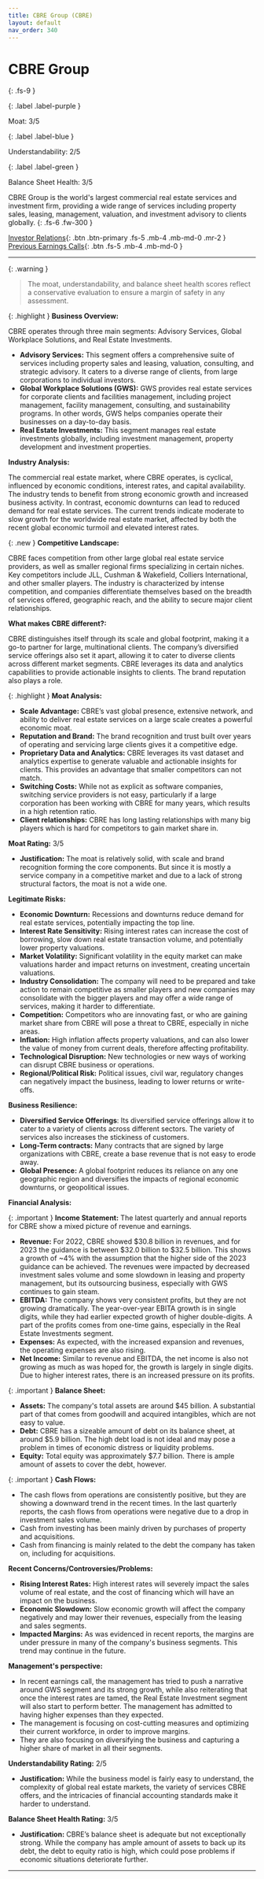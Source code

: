 ```yaml
---
title: CBRE Group (CBRE)
layout: default
nav_order: 340
---
```


# CBRE Group
{: .fs-9 }

{: .label .label-purple }

Moat: 3/5

{: .label .label-blue }

Understandability: 2/5

{: .label .label-green }

Balance Sheet Health: 3/5

CBRE Group is the world's largest commercial real estate services and investment firm, providing a wide range of services including property sales, leasing, management, valuation, and investment advisory to clients globally.
{: .fs-6 .fw-300 }

[Investor Relations](https://www.google.com/search?q=CBRE+investor+relations){: .btn .btn-primary .fs-5 .mb-4 .mb-md-0 .mr-2 }
[Previous Earnings Calls](https://discountingcashflows.com/company/CBRE/transcripts/){: .btn .fs-5 .mb-4 .mb-md-0 }

---

{: .warning }
>The moat, understandability, and balance sheet health scores reflect a conservative evaluation to ensure a margin of safety in any assessment.



{: .highlight }
**Business Overview:**

CBRE operates through three main segments: Advisory Services, Global Workplace Solutions, and Real Estate Investments.

*   **Advisory Services:** This segment offers a comprehensive suite of services including property sales and leasing, valuation, consulting, and strategic advisory. It caters to a diverse range of clients, from large corporations to individual investors.
*   **Global Workplace Solutions (GWS):** GWS provides real estate services for corporate clients and facilities management, including project management, facility management, consulting, and sustainability programs. In other words, GWS helps companies operate their businesses on a day-to-day basis.
*  **Real Estate Investments:** This segment manages real estate investments globally, including investment management, property development and investment properties.

**Industry Analysis:**

The commercial real estate market, where CBRE operates, is cyclical, influenced by economic conditions, interest rates, and capital availability. The industry tends to benefit from strong economic growth and increased business activity. In contrast, economic downturns can lead to reduced demand for real estate services. The current trends indicate moderate to slow growth for the worldwide real estate market, affected by both the recent global economic turmoil and elevated interest rates.

{: .new }
**Competitive Landscape:**

CBRE faces competition from other large global real estate service providers, as well as smaller regional firms specializing in certain niches. Key competitors include JLL, Cushman & Wakefield, Colliers International, and other smaller players. The industry is characterized by intense competition, and companies differentiate themselves based on the breadth of services offered, geographic reach, and the ability to secure major client relationships.

**What makes CBRE different?:**

CBRE distinguishes itself through its scale and global footprint, making it a go-to partner for large, multinational clients. The company’s diversified service offerings also set it apart, allowing it to cater to diverse clients across different market segments. CBRE leverages its data and analytics capabilities to provide actionable insights to clients. The brand reputation also plays a role.

{: .highlight }
**Moat Analysis:**

*   **Scale Advantage:** CBRE’s vast global presence, extensive network, and ability to deliver real estate services on a large scale creates a powerful economic moat. 
*  **Reputation and Brand:** The brand recognition and trust built over years of operating and servicing large clients gives it a competitive edge. 
*  **Proprietary Data and Analytics:** CBRE leverages its vast dataset and analytics expertise to generate valuable and actionable insights for clients. This provides an advantage that smaller competitors can not match.
*   **Switching Costs:** While not as explicit as software companies, switching service providers is not easy, particularly if a large corporation has been working with CBRE for many years, which results in a high retention ratio.
*   **Client relationships:** CBRE has long lasting relationships with many big players which is hard for competitors to gain market share in.

**Moat Rating:** 3/5

*   **Justification:** The moat is relatively solid, with scale and brand recognition forming the core components. But since it is mostly a service company in a competitive market and due to a lack of strong structural factors, the moat is not a wide one.

**Legitimate Risks:**

*   **Economic Downturn:** Recessions and downturns reduce demand for real estate services, potentially impacting the top line.
*   **Interest Rate Sensitivity:** Rising interest rates can increase the cost of borrowing, slow down real estate transaction volume, and potentially lower property valuations.
*   **Market Volatility:** Significant volatility in the equity market can make valuations harder and impact returns on investment, creating uncertain valuations.
*   **Industry Consolidation:** The company will need to be prepared and take action to remain competitive as smaller players and new companies may consolidate with the bigger players and may offer a wide range of services, making it harder to differentiate.
*   **Competition:** Competitors who are innovating fast, or who are gaining market share from CBRE will pose a threat to CBRE, especially in niche areas.
*   **Inflation:** High inflation affects property valuations, and can also lower the value of money from current deals, therefore affecting profitability.
*   **Technological Disruption:** New technologies or new ways of working can disrupt CBRE business or operations.
*   **Regional/Political Risk:** Political issues, civil war, regulatory changes can negatively impact the business, leading to lower returns or write-offs.

**Business Resilience:**

*   **Diversified Service Offerings**: Its diversified service offerings allow it to cater to a variety of clients across different sectors. The variety of services also increases the stickiness of customers.
*   **Long-Term contracts:** Many contracts that are signed by large organizations with CBRE, create a base revenue that is not easy to erode away.
*   **Global Presence:** A global footprint reduces its reliance on any one geographic region and diversifies the impacts of regional economic downturns, or geopolitical issues.

**Financial Analysis:**

{: .important }
**Income Statement:** The latest quarterly and annual reports for CBRE show a mixed picture of revenue and earnings.

*   **Revenue:** For 2022, CBRE showed $30.8 billion in revenues, and for 2023 the guidance is between $32.0 billion to $32.5 billion. This shows a growth of ~4% with the assumption that the higher side of the 2023 guidance can be achieved. The revenues were impacted by decreased investment sales volume and some slowdown in leasing and property management, but its outsourcing business, especially with GWS continues to gain steam.
*   **EBITDA:** The company shows very consistent profits, but they are not growing dramatically. The year-over-year EBITA growth is in single digits, while they had earlier expected growth of higher double-digits. A part of the profits comes from one-time gains, especially in the Real Estate Investments segment.
*   **Expenses:** As expected, with the increased expansion and revenues, the operating expenses are also rising.
*   **Net Income:** Similar to revenue and EBITDA, the net income is also not growing as much as was hoped for, the growth is largely in single digits. Due to higher interest rates, there is an increased pressure on its profits.

{: .important }
**Balance Sheet:**

*   **Assets:** The company's total assets are around $45 billion. A substantial part of that comes from goodwill and acquired intangibles, which are not easy to value.
*   **Debt:** CBRE has a sizeable amount of debt on its balance sheet, at around $5.9 billion. The high debt load is not ideal and may pose a problem in times of economic distress or liquidity problems.
*   **Equity:** Total equity was approximately $7.7 billion. There is ample amount of assets to cover the debt, however.

{: .important }
**Cash Flows:**

*   The cash flows from operations are consistently positive, but they are showing a downward trend in the recent times. In the last quarterly reports, the cash flows from operations were negative due to a drop in investment sales volume.
*   Cash from investing has been mainly driven by purchases of property and acquisitions.
*  Cash from financing is mainly related to the debt the company has taken on, including for acquisitions.

**Recent Concerns/Controversies/Problems:**

*   **Rising Interest Rates:** High interest rates will severely impact the sales volume of real estate, and the cost of financing which will have an impact on the business.
*   **Economic Slowdown:** Slow economic growth will affect the company negatively and may lower their revenues, especially from the leasing and sales segments.
*   **Impacted Margins:** As was evidenced in recent reports, the margins are under pressure in many of the company's business segments. This trend may continue in the future.

**Management's perspective:**

*   In recent earnings call, the management has tried to push a narrative around GWS segment and its strong growth, while also reiterating that once the interest rates are tamed, the Real Estate Investment segment will also start to perform better. The management has admitted to having higher expenses than they expected.
*   The management is focusing on cost-cutting measures and optimizing their current workforce, in order to improve margins.
*   They are also focusing on diversifying the business and capturing a higher share of market in all their segments.

**Understandability Rating:** 2/5

*   **Justification:** While the business model is fairly easy to understand, the complexity of global real estate markets, the variety of services CBRE offers, and the intricacies of financial accounting standards make it harder to understand.
    
**Balance Sheet Health Rating:** 3/5

*   **Justification:** CBRE’s balance sheet is adequate but not exceptionally strong. While the company has ample amount of assets to back up its debt, the debt to equity ratio is high, which could pose problems if economic situations deteriorate further.

---
